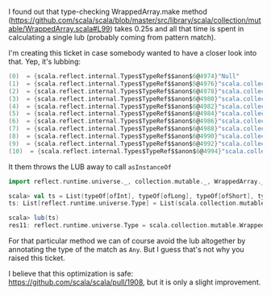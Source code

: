 I found out that type-checking WrappedArray.make method (https://github.com/scala/scala/blob/master/src/library/scala/collection/mutable/WrappedArray.scala#L99) takes 0.25s and all that time is spent in calculating a single lub (probably coming from pattern match).

I'm creating this ticket in case somebody wanted to have a closer look into that.
Yep, it's lubbing:

```scala
(0)  = {scala.reflect.internal.Types$TypeRef$$anon$6@4974}"Null"
(1)  = {scala.reflect.internal.Types$TypeRef$$anon$5@4976}"scala.collection.mutable.WrappedArray.ofRef[AnyRef]"
(2)  = {scala.reflect.internal.Types$TypeRef$$anon$6@4978}"scala.collection.mutable.WrappedArray.ofInt"
(3)  = {scala.reflect.internal.Types$TypeRef$$anon$6@4980}"scala.collection.mutable.WrappedArray.ofDouble"
(4)  = {scala.reflect.internal.Types$TypeRef$$anon$6@4982}"scala.collection.mutable.WrappedArray.ofLong"
(5)  = {scala.reflect.internal.Types$TypeRef$$anon$6@4984}"scala.collection.mutable.WrappedArray.ofFloat"
(6)  = {scala.reflect.internal.Types$TypeRef$$anon$6@4986}"scala.collection.mutable.WrappedArray.ofChar"
(7)  = {scala.reflect.internal.Types$TypeRef$$anon$6@4988}"scala.collection.mutable.WrappedArray.ofByte"
(8)  = {scala.reflect.internal.Types$TypeRef$$anon$6@4990}"scala.collection.mutable.WrappedArray.ofShort"
(9)  = {scala.reflect.internal.Types$TypeRef$$anon$6@4992}"scala.collection.mutable.WrappedArray.ofBoolean"
(10)  = {scala.reflect.internal.Types$TypeRef$$anon$6@4994}"scala.collection.mutable.WrappedArray.ofUnit"
```

It them throws the LUB away to call `asInstanceOf`

```scala
import reflect.runtime.universe._, collection.mutable._, WrappedArray._

scala> val ts = List(typeOf[ofInt], typeOf[ofLong], typeOf[ofShort], typeOf[WrappedArray[AnyRef]], typeOf[ofUnit], typeOf[ofDouble], typeOf[ofFloat], typeOf[ofBoolean], typeOf[Null])
ts: List[reflect.runtime.universe.Type] = List(scala.collection.mutable.WrappedArray.ofInt, scala.collection.mutable.WrappedArray.ofLong, scala.collection.mutable.WrappedArray.ofShort, scala.collection.mutable.WrappedArray[scala.AnyRef], scala.collection.mutable.WrappedArray.ofUnit, scala.collection.mutable.WrappedArray.ofDouble, scala.collection.mutable.WrappedArray.ofFloat, scala.collection.mutable.WrappedArray.ofBoolean, Null)

scala> lub(ts)
res11: reflect.runtime.universe.Type = scala.collection.mutable.WrappedArray[_ >: Int with Long with Short with Unit with Double with Float with Boolean]
```

For that particular method we can of course avoid the lub altogether by annotating the type of the match as `Any`. But I guess that's not why you raised this ticket.

I believe that this optimization is safe: https://github.com/scala/scala/pull/1908, but it is only a slight improvement.

